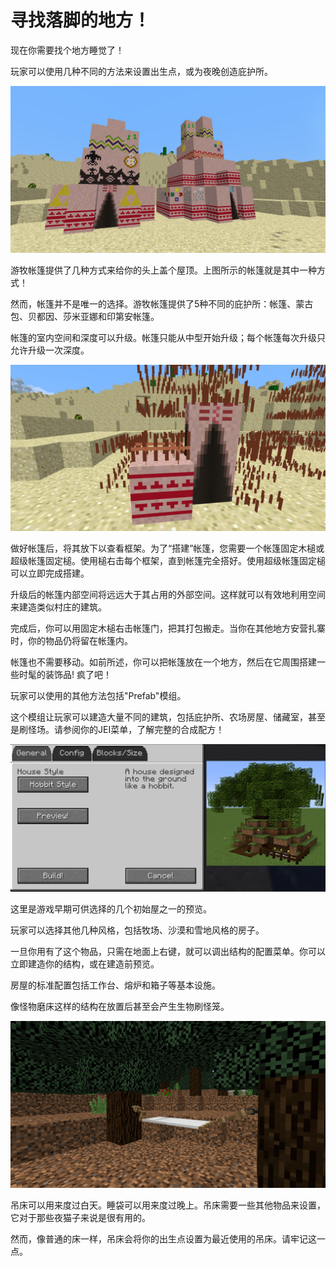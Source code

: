 # 寻找落脚的地方！

现在你需要找个地方睡觉了！

玩家可以使用几种不同的方法来设置出生点，或为夜晚创造庇护所。

![炎热沙漠中的小帐篷和大帐篷](tepes.png)

游牧帐篷提供了几种方式来给你的头上盖个屋顶。上图所示的帐篷就是其中一种方式！

然而，帐篷并不是唯一的选择。游牧帐篷提供了5种不同的庇护所：帐篷、蒙古包、贝都因、莎米亚娜和印第安帐篷。

帐篷的室内空间和深度可以升级。帐篷只能从中型开始升级；每个帐篷每次升级只允许升级一次深度。

![一个帐篷的框架和一个被稍微加工过的框架方块](settingupcamp.png)

做好帐篷后，将其放下以查看框架。为了“搭建”帐篷，您需要一个帐篷固定木槌或超级帐篷固定槌。使用槌右击每个框架，直到帐篷完全搭好。使用超级帐篷固定槌可以立即完成搭建。

升级后的帐篷内部空间将远远大于其占用的外部空间。这样就可以有效地利用空间来建造类似村庄的建筑。

完成后，你可以用固定木槌右击帐篷门，把其打包搬走。当你在其他地方安营扎寨时，你的物品仍将留在帐篷内。

帐篷也不需要移动。如前所述，你可以把帐篷放在一个地方，然后在它周围搭建一些时髦的装饰品! 疯了吧！


玩家可以使用的其他方法包括"Prefab"模组。

这个模组让玩家可以建造大量不同的建筑，包括庇护所、农场房屋、储藏室，甚至是刷怪场。请参阅你的JEI菜单，了解完整的合成配方！

![预览"初始小屋"物品](prefabpreview.png)

这里是游戏早期可供选择的几个初始屋之一的预览。

玩家可以选择其他几种风格，包括牧场、沙漠和雪地风格的房子。

一旦你用有了这个物品，只需在地面上右键，就可以调出结构的配置菜单。你可以立即建造你的结构，或在建造前预览。

房屋的标准配置包括工作台、熔炉和箱子等基本设施。

像怪物磨床这样的结构在放置后甚至会产生生物刷怪笼。

![两棵树之间的吊床](hammock.png)

吊床可以用来度过白天。睡袋可以用来度过晚上。吊床需要一些其他物品来设置，它对于那些夜猫子来说是很有用的。

然而，像普通的床一样，吊床会将你的出生点设置为最近使用的吊床。请牢记这一点。